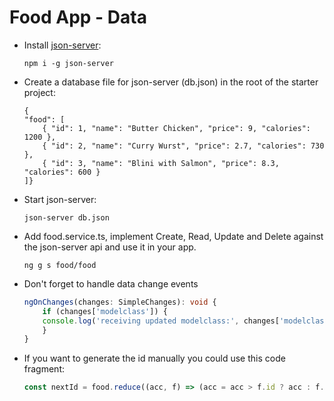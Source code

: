 # Food App - Data

- Install [json-server](https://github.com/typicode/json-server):

    ```
    npm i -g json-server
    ```

- Create a database file for json-server (db.json) in the root of the starter project:

    ```
    {
    "food": [
        { "id": 1, "name": "Butter Chicken", "price": 9, "calories": 1200 },
        { "id": 2, "name": "Curry Wurst", "price": 2.7, "calories": 730 },
        { "id": 3, "name": "Blini with Salmon", "price": 8.3, "calories": 600 }
    ]}
    ```

- Start json-server:

    ```
    json-server db.json
    ```

- Add food.service.ts, implement Create, Read, Update and Delete against the json-server api and use it in your app.

    ```
    ng g s food/food
    ```

- Don't forget to handle data change events

    ```typescript
    ngOnChanges(changes: SimpleChanges): void {
        if (changes['modelclass']) {
        console.log('receiving updated modelclass:', changes['modelclass'].currentValue);
        }
    }
    ```

- If you want to generate the id manually you could use this code fragment:

    ```typescript
    const nextId = food.reduce((acc, f) => (acc = acc > f.id ? acc : f.id), 0) + 1;
    ```